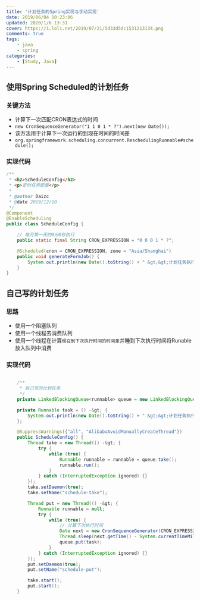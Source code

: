 ```yaml
---
title: '计划任务的Spring实现与手动实现'
date: 2019/06/04 10:23:06
updated: 2020/1/6 13:31
cover: https://i.loli.net/2019/07/21/5d33d5dc1531213134.png
comments: true
tags: 
    - java
    - spring
categories: 
    - [Study, Java]
---
```

## 使用Spring Scheduled的计划任务 

### 关键方法

- 计算下一次匹配CRON表达式的时间
- `new CronSequenceGenerator("1 1 0 1 * ?").next(new Date());`
- 该方法用于计算下一次运行的到现在时间的时间差
- `org.springframework.scheduling.concurrent.ReschedulingRunnable#schedule();`
    
### 实现代码

```java
/**
 * <h2>ScheduleConfig</h2>
 * <p>定时任务配置</p>
 *
 * @author Daizc
 * @date 2019/12/10
 */
@Component
@EnableScheduling
public class ScheduleConfig {

    // 每月第一天的0分0秒执行
    public static final String CRON_EXPRESSION = "0 0 0 1 * ?";

    @Scheduled(cron = CRON_EXPRESSION, zone = "Asia/Shanghai")
    public void generateFormJob() {
        System.out.println(new Date().toString() + " &gt;&gt;计划任务执行....");
    }
}
```
## 自己写的计划任务

### 思路

- 使用一个阻塞队列
- 使用一个线程去消费队列
- 使用一个线程在计算`现在到下次执行时间的时间差`并睡到下次执行时间将Runable放入队列中消费

### 实现代码

```java

    /**
     * 自己写的计划任务
     */
    private LinkedBlockingQueue<runnable> queue = new LinkedBlockingQueue&lt;&gt;();

    private Runnable task = () -&gt; {
        System.out.println(new Date().toString() + " &gt;&gt;计划任务执行....");
    };

    @SuppressWarnings({"all", "AlibabaAvoidManuallyCreateThread"})
    public ScheduleConfig() {
        Thread take = new Thread(() -&gt; {
            try {
                while (true) {
                    Runnable runnable = runnable = queue.take();
                    runnable.run();
                }
            } catch (InterruptedException ignored) {}
        });
        take.setDaemon(true);
        take.setName("schedule-take");

        Thread put = new Thread(() -&gt; {
            Runnable runnable = null;
            try {
                while (true) {
                    // 计算下次执行时间
                    Date next = new CronSequenceGenerator(CRON_EXPRESSION).next(new Date());
                    Thread.sleep(next.getTime() - System.currentTimeMillis());
                    queue.put(task);
                }
            } catch (InterruptedException ignored) {}
        });
        put.setDaemon(true);
        put.setName("schedule-put");

        take.start();
        put.start();
    }
```
